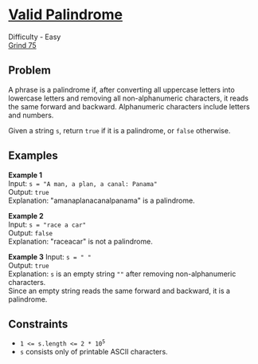 # [Valid Palindrome](https://leetcode.com/problems/valid-palindrome/description/)

Difficulty - Easy  
[Grind 75](https://www.techinterviewhandbook.org/grind75/)

## Problem

A phrase is a palindrome if, after converting all uppercase letters into lowercase letters and removing all non-alphanumeric characters, it reads the same forward and backward. Alphanumeric characters include letters and numbers.

Given a string `s`, return `true` if it is a palindrome, or `false` otherwise.

## Examples

**Example 1**  
Input: `s = "A man, a plan, a canal: Panama"`  
Output: `true`  
Explanation: "amanaplanacanalpanama" is a palindrome.

**Example 2**  
Input: `s = "race a car"`  
Output: `false`  
Explanation: "raceacar" is not a palindrome.

**Example 3**
Input: `s = " "`  
Output: `true`  
Explanation: `s` is an empty string `""` after removing non-alphanumeric characters.  
Since an empty string reads the same forward and backward, it is a palindrome.

## Constraints

- <code>1 <= s.length <= 2 \* 10<sup>5</sup></code>
- `s` consists only of printable ASCII characters.
